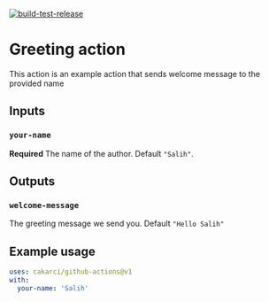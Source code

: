 [![build-test-release](https://github.com/cakarci/github-actions/actions/workflows/build-test-release.yml/badge.svg)](https://github.com/cakarci/github-actions/actions/workflows/build-test-release.yml)

# Greeting action

This action is an example action that sends welcome message to the provided name

## Inputs

### `your-name`

**Required** The name of the author. Default `"Salih"`.

## Outputs

### `welcome-message`

The greeting message we send you. Default `"Hello Salih"`

## Example usage

```yaml
uses: cakarci/github-actions@v1
with:
  your-name: 'Salih'
```

